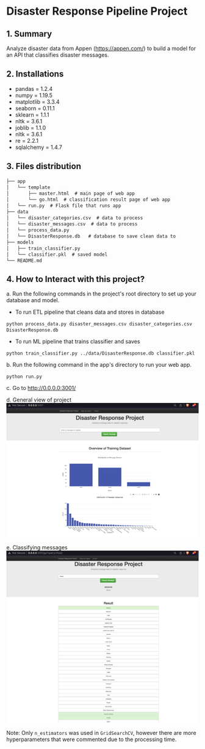 # Disaster Response Pipeline Project
## 1. Summary
Analyze disaster data from Appen (https://appen.com/) to build a model for an API that classifies disaster messages.

## 2. Installations
- pandas = 1.2.4
- numpy = 1.19.5
- matplotlib = 3.3.4
- seaborn = 0.11.1
- sklearn = 1.1.1
- nltk = 3.6.1
- joblib = 1.1.0
- nltk = 3.6.1
- re = 2.2.1
- sqlalchemy = 1.4.7

## 3. Files distribution
```
├── app
│   └── template
│       ├── master.html  # main page of web app
│       └── go.html  # classification result page of web app
│   └── run.py  # Flask file that runs app
├── data
│   └── disaster_categories.csv  # data to process 
│   └── disaster_messages.csv  # data to process
│   └── process_data.py
│   └── DisasterResponse.db   # database to save clean data to
├── models  
│   ├── train_classifier.py
│   └── classifier.pkl  # saved model 
└── README.md     
```

## 4. How to Interact with this project?
a. Run the following commands in the project's root directory to set up your database and model.
- To run ETL pipeline that cleans data and stores in database
```
python process_data.py disaster_messages.csv disaster_categories.csv DisasterResponse.db
```
- To run ML pipeline that trains classifier and saves
```
python train_classifier.py ../data/DisasterResponse.db classifier.pkl
```
b. Run the following command in the app's directory to run your web app.
```
python run.py
```
c. Go to http://0.0.0.0:3001/

d. General view of project
<img title="a title" alt="General view" src="images/general_view.png">

e. Classifying messages
<img title="a title" alt="classification" src="images/classification.png">

Note: Only `n_estimators` was used in `GridSearchCV`, however there are more hyperparameters that were commented due to the processing time.
